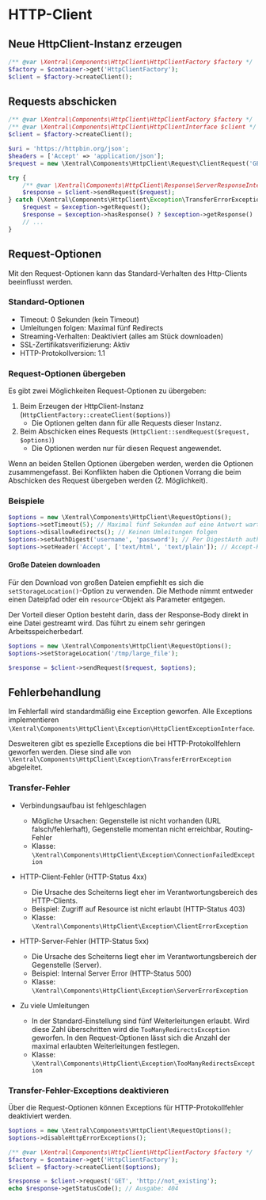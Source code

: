 # HTTP-Client

## Neue HttpClient-Instanz erzeugen

```php
/** @var \Xentral\Components\HttpClient\HttpClientFactory $factory */
$factory = $container->get('HttpClientFactory');
$client = $factory->createClient();
```

## Requests abschicken

```php
/** @var \Xentral\Components\HttpClient\HttpClientFactory $factory */
/** @var \Xentral\Components\HttpClient\HttpClientInterface $client */
$client = $factory->createClient();

$uri = 'https://httpbin.org/json';
$headers = ['Accept' => 'application/json'];
$request = new \Xentral\Components\HttpClient\Request\ClientRequest('GET', $uri, $headers);

try {
    /** @var \Xentral\Components\HttpClient\Response\ServerResponseInterface $response */
    $response = $client->sendRequest($request);
} catch (\Xentral\Components\HttpClient\Exception\TransferErrorExceptionInterface $exception) {
    $request = $exception->getRequest();
    $response = $exception->hasResponse() ? $exception->getResponse() : null;
    // ...
}
```

## Request-Optionen

Mit den Request-Optionen kann das Standard-Verhalten des Http-Clients beeinflusst werden.

### Standard-Optionen

* Timeout: 0 Sekunden (kein Timeout)
* Umleitungen folgen: Maximal fünf Redirects
* Streaming-Verhalten: Deaktiviert (alles am Stück downloaden)
* SSL-Zertifikatsverifizierung: Aktiv
* HTTP-Protokollversion: 1.1

### Request-Optionen übergeben

Es gibt zwei Möglichkeiten Request-Optionen zu übergeben:
1. Beim Erzeugen der HttpClient-Instanz (`HttpClientFactory::createClient($options)`)
    * Die Optionen gelten dann für alle Requests dieser Instanz.
2. Beim Abschicken eines Requests (`HttpClient::sendRequest($request, $options)`)
    * Die Optionen werden nur für diesen Request angewendet.

Wenn an beiden Stellen Optionen übergeben werden, werden die Optionen zusammengefasst. Bei Konflikten haben die 
Optionen Vorrang die beim Abschicken des Request übergeben werden (2. Möglichkeit).   

### Beispiele

```php
$options = new \Xentral\Components\HttpClient\RequestOptions();
$options->setTimeout(5); // Maximal fünf Sekunden auf eine Antwort warten 
$options->disallowRedirects(); // Keinen Umleitungen folgen
$options->setAuthDigest('username', 'password'); // Per DigestAuth authentifizieren
$options->setHeader('Accept', ['text/html', 'text/plain']); // Accept-Header setzen
```

#### Große Dateien downloaden

Für den Download von großen Dateien empfiehlt es sich die `setStorageLocation()`-Option zu verwenden.
Die Methode nimmt entweder einen Dateipfad oder ein `resource`-Objekt als Parameter entgegen.

Der Vorteil dieser Option besteht darin, dass der Response-Body direkt in eine Datei gestreamt wird.
Das führt zu einem sehr geringen Arbeitsspeicherbedarf.

```php
$options = new \Xentral\Components\HttpClient\RequestOptions();
$options->setStorageLocation('/tmp/large_file');

$response = $client->sendRequest($request, $options);
```

## Fehlerbehandlung

Im Fehlerfall wird standardmäßig eine Exception geworfen. Alle Exceptions implementieren 
`\Xentral\Components\HttpClient\Exception\HttpClientExceptionInterface`.

Desweiteren gibt es spezielle Exceptions die bei HTTP-Protokollfehlern geworfen werden. Diese sind 
alle von `\Xentral\Components\HttpClient\Exception\TransferErrorException` abgeleitet.

### Transfer-Fehler

* Verbindungsaufbau ist fehlgeschlagen
    * Mögliche Ursachen: Gegenstelle ist nicht vorhanden (URL falsch/fehlerhaft), Gegenstelle momentan nicht 
      erreichbar, Routing-Fehler
    * Klasse: `\Xentral\Components\HttpClient\Exception\ConnectionFailedException`

* HTTP-Client-Fehler (HTTP-Status 4xx)
    * Die Ursache des Scheiterns liegt eher im Verantwortungsbereich des HTTP-Clients.
    * Beispiel: Zugriff auf Resource ist nicht erlaubt (HTTP-Status 403)
    * Klasse: `\Xentral\Components\HttpClient\Exception\ClientErrorException`

* HTTP-Server-Fehler (HTTP-Status 5xx)
    * Die Ursache des Scheiterns liegt eher im Verantwortungsbereich der Gegenstelle (Server).
    * Beispiel: Internal Server Error (HTTP-Status 500)
    * Klasse: `\Xentral\Components\HttpClient\Exception\ServerErrorException`

* Zu viele Umleitungen
    * In der Standard-Einstellung sind fünf Weiterleitungen erlaubt. Wird diese Zahl überschritten wird die 
    `TooManyRedirectsException` geworfen. In den Request-Optionen lässt sich die Anzahl der maximal erlaubten 
    Weiterleitungen festlegen. 
    * Klasse: `\Xentral\Components\HttpClient\Exception\TooManyRedirectsException`


### Transfer-Fehler-Exceptions deaktivieren

Über die Request-Optionen können Exceptions für HTTP-Protokollfehler deaktiviert werden. 

```php
$options = new \Xentral\Components\HttpClient\RequestOptions();
$options->disableHttpErrorExceptions();

/** @var \Xentral\Components\HttpClient\HttpClientFactory $factory */
$factory = $container->get('HttpClientFactory');
$client = $factory->createClient($options);

$response = $client->request('GET', 'http://not_existing');
echo $response->getStatusCode(); // Ausgabe: 404
```
